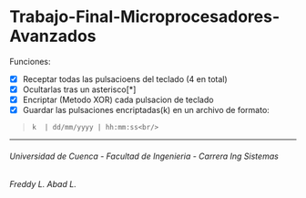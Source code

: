 # Trabajo-Final-Microprocesadores-Avanzados<br/>

Funciones:<br/>
- [x] Receptar todas las pulsacioens del teclado (4  en total)<br/>
- [x] Ocultarlas tras un asterisco[*] <br/>
- [x] Encriptar (Metodo XOR) cada pulsacion de teclado<br/>
- [x] Guardar las pulsaciones encriptadas(k) en un archivo de formato:<br/>

>     k  | dd/mm/yyyy | hh:mm:ss<br/>



___


###### Universidad de Cuenca - Facultad de Ingenieria - Carrera Ing Sistemas
###### Freddy L. Abad L.
